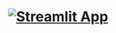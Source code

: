 # [![Streamlit App](https://static.streamlit.io/badges/streamlit_badge_black_white.svg)](https://ragchatbot-url-ollama-mistralai-eq7bm33uhz99qckfptbrm6.streamlit.app/)
